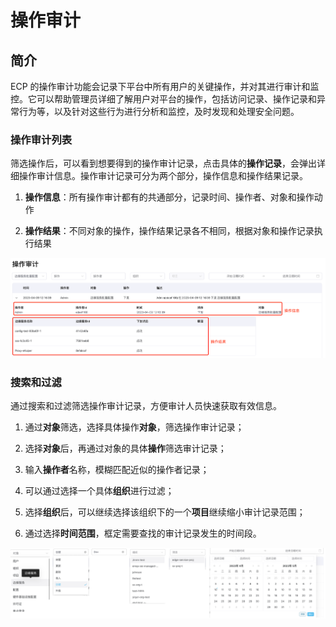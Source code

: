 # 操作审计

## 简介

ECP 的操作审计功能会记录下平台中所有用户的关键操作，并对其进行审计和监控。它可以帮助管理员详细了解用户对平台的操作，包括访问记录、操作记录和异常行为等，以及针对这些行为进行分析和监控，及时发现和处理安全问题。


### 操作审计列表

筛选操作后，可以看到想要得到的操作审计记录，点击具体的**操作记录**，会弹出详细操作审计信息。操作审计记录可分为两个部分，操作信息和操作结果记录。

1. **操作信息**：所有操作审计都有的共通部分，记录时间、操作者、对象和操作动作

2. **操作结果**：不同对象的操作，操作结果记录各不相同，根据对象和操作记录执行结果

![operation](./_assets/manager-org-operation.png)


### 搜索和过滤

通过搜索和过滤筛选操作审计记录，方便审计人员快速获取有效信息。

1. 通过**对象**筛选，选择具体操作**对象**，筛选操作审计记录；

2. 选择**对象**后，再通过对象的具体**操作**筛选审计记录；

3. 输入**操作者**名称，模糊匹配近似的操作者记录；

4. 可以通过选择一个具体**组织**进行过滤；

5. 选择**组织**后，可以继续选择该组织下的一个**项目**继续缩小审计记录范围；

6. 通过选择**时间范围**，框定需要查找的审计记录发生的时间段。

![filter](./_assets/manager-org-operation-filter.png)


